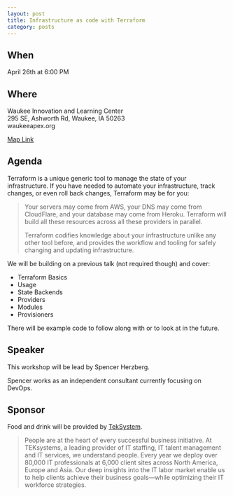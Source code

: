 ```yaml
---
layout: post
title: Infrastructure as code with Terraform
category: posts
---
```


## When

April 26th at 6:00 PM

## Where

Waukee Innovation and Learning Center<br />
295 SE, Ashworth Rd, Waukee, IA 50263<br />
waukeeapex.org


[Map Link](https://goo.gl/maps/YY5RmJgTGKk)

## Agenda

Terraform is a unique generic tool to manage the state of your infrastructure. If you have needed to automate your infrastructure, track changes, or even roll back changes, Terraform may be for you:

> Your servers may come from AWS, your DNS may come from CloudFlare, and your database may come from Heroku. Terraform will build all these resources across all these providers in parallel.
>
> Terraform codifies knowledge about your infrastructure unlike any other tool before, and provides the workflow and tooling for safely changing and updating infrastructure.

We will be building on a previous talk (not required though) and cover:
- Terraform Basics
- Usage
- State Backends
- Providers
- Modules
- Provisioners

There will be example code to follow along with or to look at in the future.

## Speaker

This workshop will be lead by Spencer Herzberg.

Spencer works as an independent consultant currently focusing on DevOps.

## Sponsor

Food and drink will be provided by [TekSystem](https://www.teksystems.com).

> People are at the heart of every successful business initiative. At TEKsystems, a leading provider of IT staffing, IT talent management and IT services, we understand people. Every year we deploy over 80,000 IT professionals at 6,000 client sites across North America, Europe and Asia. Our deep insights into the IT labor market enable us to help clients achieve their business goals—while optimizing their IT workforce strategies.
